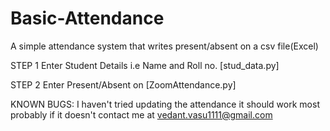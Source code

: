 # Basic-Attendance
A simple attendance system that writes present/absent on a csv file(Excel)

STEP 1
Enter Student Details i.e Name and Roll no. [stud_data.py]

STEP 2 
Enter Present/Absent on [ZoomAttendance.py]

KNOWN BUGS:
I haven't tried updating the attendance
it should work most probably
if it doesn't contact me at
vedant.vasu1111@gmail.com
